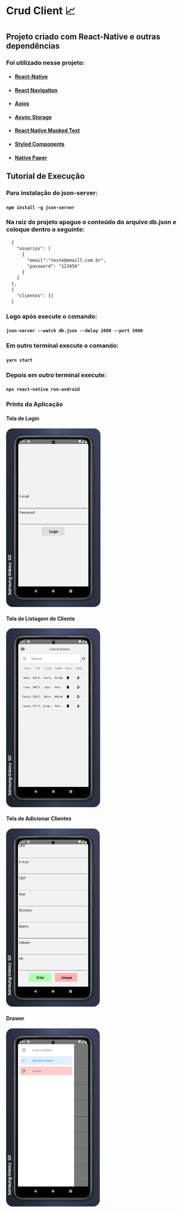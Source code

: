 # Crud Client :chart_with_upwards_trend:

## Projeto criado com React-Native e outras dependências

### Foi utilizado nesse projeto:

* #### [React-Native](https://reactnative.dev/)

* #### [React Navigation](https://reactnavigation.org/)

* #### [Axios](https://github.com/axios/axios)

* #### [Async Storage](https://github.com/react-native-async-storage/async-storage)

* #### [React Native Masked Text](https://github.com/benhurott/react-native-masked-text)

* #### [Styled Components](https://styled-components.com/)

* #### [Native Paper](https://callstack.github.io/react-native-paper/)



## Tutorial de Execução

### Para instalação do json-server:

#### `npm install -g json-server`


### Na raiz do projeto apague o conteúdo do arquivo db.json e coloque dentro o seguinte:

```
  {
    "usuarios": [
      {
        "email":"teste@emaill.com.br",
        "password": "123456"
      }
    ]
  },
  {
    "clientes": []
  }
```


### Logo após execute o comando:

#### `json-server --watch db.json --delay 2000 --port 5000`


### Em outro terminal execute o comando:

#### `yarn start`


### Depois em outro terminal execute:

#### `npx react-native run-android`



### Prints da Aplicação

#### Tela de Login

<img src="img/TelaLogin.png" alt="Tela de Login" style="zoom:70%; border-radius: 25px;" />



#### Tela de Listagem de Cliente

<img src="img/TelaListagemClientes.png" alt="Tela de Login" style="zoom:70%; border-radius: 25px;" />



#### Tela de Adicionar Clientes

<img src="img/TelaAdicionarClientes.png" alt="Tela de Login" style="zoom:70%; border-radius: 25px;" />



#### Drawer

<img src="img/Drawer.png" alt="Tela de Login" style="zoom:70%; border-radius: 25px;" />